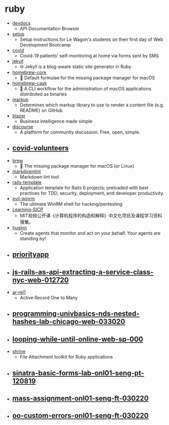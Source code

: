 # ruby
- [devdocs](https://github.com/freeCodeCamp/devdocs)
  - API Documentation Browser
- [setup](https://github.com/lewagon/setup)
  - Setup instructions for Le Wagon's students on their first day of Web Development Bootcamp
- [covid](https://github.com/lifen-labs/covid)
  - Covid-19 patients' self-monitoring at home via forms sent by SMS
- [jekyll](https://github.com/jekyll/jekyll)
  - 🌐 Jekyll is a blog-aware static site generator in Ruby
- [homebrew-core](https://github.com/Homebrew/homebrew-core)
  - 🍻 Default formulae for the missing package manager for macOS
- [homebrew-cask](https://github.com/Homebrew/homebrew-cask)
  - 🍻 A CLI workflow for the administration of macOS applications distributed as binaries
- [markup](https://github.com/github/markup)
  - Determines which markup library to use to render a content file (e.g. README) on GitHub
- [blazer](https://github.com/ankane/blazer)
  - Business intelligence made simple
- [discourse](https://github.com/discourse/discourse)
  - A platform for community discussion. Free, open, simple.
- [covid-volunteers](https://github.com/sradu/covid-volunteers)
  - 
- [brew](https://github.com/Homebrew/brew)
  - 🍺 The missing package manager for macOS (or Linux)
- [markdownlint](https://github.com/markdownlint/markdownlint)
  - Markdown lint tool
- [rails-template](https://github.com/mattbrictson/rails-template)
  - Application template for Rails 6 projects; preloaded with best practices for TDD, security, deployment, and developer productivity.
- [evil-winrm](https://github.com/Hackplayers/evil-winrm)
  - The ultimate WinRM shell for hacking/pentesting
- [Learning-SICP](https://github.com/DeathKing/Learning-SICP)
  - MIT视频公开课《计算机程序的构造和解释》中文化项目及课程学习资料搜集。
- [huginn](https://github.com/huginn/huginn)
  - Create agents that monitor and act on your behalf. Your agents are standing by!
- [priorityapp](https://github.com/nkroll/priorityapp)
  - 
- [js-rails-as-api-extracting-a-service-class-nyc-web-012720](https://github.com/learn-co-students/js-rails-as-api-extracting-a-service-class-nyc-web-012720)
  - 
- [ar-rel1](https://github.com/jrmcgarvey/ar-rel1)
  - Active Record One to Many
- [programming-univbasics-nds-nested-hashes-lab-chicago-web-033020](https://github.com/learn-co-students/programming-univbasics-nds-nested-hashes-lab-chicago-web-033020)
  - 
- [looping-while-until-online-web-sp-000](https://github.com/learn-co-students/looping-while-until-online-web-sp-000)
  - 
- [shrine](https://github.com/shrinerb/shrine)
  - File Attachment toolkit for Ruby applications
- [sinatra-basic-forms-lab-onl01-seng-pt-120819](https://github.com/learn-co-students/sinatra-basic-forms-lab-onl01-seng-pt-120819)
  - 
- [mass-assignment-onl01-seng-ft-030220](https://github.com/learn-co-students/mass-assignment-onl01-seng-ft-030220)
  - 
- [oo-custom-errors-onl01-seng-ft-030220](https://github.com/learn-co-students/oo-custom-errors-onl01-seng-ft-030220)
  - 
